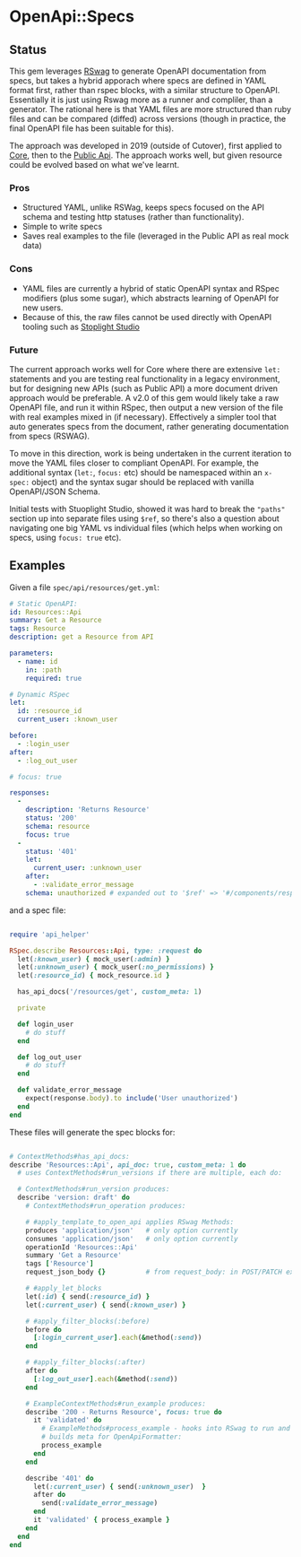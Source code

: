 # OpenApi::Specs

## Status

This gem leverages [RSwag](https://github.com/rswag/rswag) to generate OpenAPI documentation from specs, but takes a hybrid apporach where
specs are defined in YAML format first, rather than rspec blocks, with a similar structure to OpenAPI. Essentially it is just using Rswag more as a runner and compliler, than a generator. The rational here is that YAML files are more structured than ruby files and can be compared (diffed) across versions (though in practice, the final OpenAPI file has been suitable for this).

The approach was developed in 2019 (outside of Cutover), first applied to [Core](https://github.com/gocutover/core), then to the [Public Api](https://github.com/gocutover/public-api). The approach works well, but given resource could be evolved based on what we've learnt.

### Pros

- Structured YAML, unlike RSWag, keeps specs focused on the API schema and testing http statuses (rather than functionality).
- Simple to write specs
- Saves real examples to the file (leveraged in the Public API as real mock data)

### Cons

- YAML files are currently a hybrid of static OpenAPI syntax and RSpec modifiers (plus some sugar), which abstracts learning of OpenAPI for new users.
- Because of this, the raw files cannot be used directly with OpenAPI tooling such as [Stoplight Studio](https://github.com/stoplightio/studio)

### Future

The current approach works well for Core where there are extensive `let:` statements and you are testing real functionality in a legacy environment, but for designing new APIs (such as Public API) a more document driven approach would be preferable. A v2.0 of this gem would likely take a raw OpenAPI file, and run it within RSpec, then output a new version of the file with real examples mixed in (if necessary). Effectively a simpler tool that auto generates specs from the document, rather generating documentation from specs (RSWAG). 

To move in this direction, work is being undertaken in the current iteration to move the YAML files closer to compliant OpenAPI. For example, the additional syntax (`let:`, `focus:` etc) should be namespaced within an `x-spec:` object) and the syntax sugar should be replaced with vanilla OpenAPI/JSON Schema. 

Initial tests with Stuoplight Studio, showed it was hard to break the `"paths"` section up into separate files using `$ref`, so there's also a question about navigating one big YAML vs individual files (which helps when working on specs, using `focus: true` etc).

## Examples

Given a file `spec/api/resources/get.yml`:

```yaml
# Static OpenAPI:
id: Resources::Api
summary: Get a Resource
tags: Resource
description: get a Resource from API

parameters:
  - name: id
    in: :path
    required: true

# Dynamic RSpec
let:
  id: :resource_id
  current_user: :known_user

before:
  - :login_user
after:
  - :log_out_user

# focus: true

responses:
  -
    description: 'Returns Resource'
    status: '200'
    schema: resource
    focus: true
  -
    status: '401'
    let:
      current_user: :unknown_user
    after:
      - :validate_error_message
    schema: unauthorized # expanded out to '$ref' => '#/components/responses/unauthorized'
```

and a spec file:

```ruby

require 'api_helper'

RSpec.describe Resources::Api, type: :request do
  let(:known_user) { mock_user(:admin) }
  let(:unknown_user) { mock_user(:no_permissions) }
  let(:resource_id) { mock_resource.id }

  has_api_docs('/resources/get', custom_meta: 1)

  private

  def login_user
    # do stuff
  end

  def log_out_user
    # do stuff
  end

  def validate_error_message
    expect(response.body).to include('User unauthorized')
  end
end

```

These files will generate the spec blocks for:

```ruby

# ContextMethods#has_api_docs:
describe 'Resources::Api', api_doc: true, custom_meta: 1 do
  # uses ContextMethods#run_versions if there are multiple, each do:

  # ContextMethods#run_version produces:
  describe 'version: draft' do
    # ContextMethods#run_operation produces:

    # #apply_template_to_open_api applies RSwag Methods:
    produces 'application/json'   # only option currently
    consumes 'application/json'   # only option currently
    operationId 'Resources::Api'
    summary 'Get a Resource'
    tags ['Resource']
    request_json_body {}          # from request_body: in POST/PATCH examples

    # #apply_let_blocks
    let(:id) { send(:resource_id) }
    let(:current_user) { send(:known_user) }

    # #apply_filter_blocks(:before)
    before do
      [:login_current_user].each(&method(:send))
    end

    # #apply_filter_blocks(:after)
    after do
      [:log_out_user].each(&method(:send))
    end

    # ExampleContextMethods#run_example produces:
    describe '200 - Returns Resource', focus: true do
      it 'validated' do
        # ExampleMethods#process_example - hooks into RSwag to run and validate the example,
        # builds meta for OpenApiFormatter:
        process_example
      end
    end

    describe '401' do
      let(:current_user) { send(:unknown_user)  }
      after do
        send(:validate_error_message)
      end
      it 'validated' { process_example }
    end
  end
end
```
